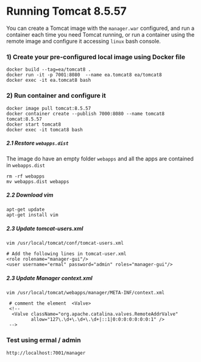 Running Tomcat 8.5.57
============

You can create a Tomcat image with the `manager.war` configured, and run a container each time you need Tomcat running, 
or run a container using the remote image and configure it accessing `linux` bash console.


### 1) Create your pre-configured local image using Docker file
```
docker build --tag=ea/tomcat8 .
docker run -it -p 7001:8080  --name ea.tomcat8 ea/tomcat8
docker exec -it ea.tomcat8 bash
```

### 2) Run container and configure it

```
docker image pull tomcat:8.5.57
docker container create --publish 7000:8080 --name tomcat8 tomcat:8.5.57
docker start tomcat8
docker exec -it tomcat8 bash
```


##### 2.1 Restore `webapps.dist`

The image do have an empty folder `webapps` and all the apps are contained in `webapps.dist`

```
rm -rf webapps
mv webapps.dist webapps
```

##### 2.2 Download vim

```
apt-get update
apt-get install vim
```

##### 2.3 Update tomcat-users.xml  

```
vim /usr/local/tomcat/conf/tomcat-users.xml  

# Add the following lines in tomcat-user.xml
<role rolename="manager-gui"/>
<user username="ermal" password="admin" roles="manager-gui"/>
```

##### 2.3 Update Manager context.xml
```
vim /usr/local/tomcat/webapps/manager/META-INF/context.xml
 
 # comment the element  <Valve>
 <!--
  <Valve className="org.apache.catalina.valves.RemoteAddrValve"
         allow="127\.\d+\.\d+\.\d+|::1|0:0:0:0:0:0:0:1" />
 -->
```

### Test using ermal / admin
```
http://localhost:7001/manager
```






